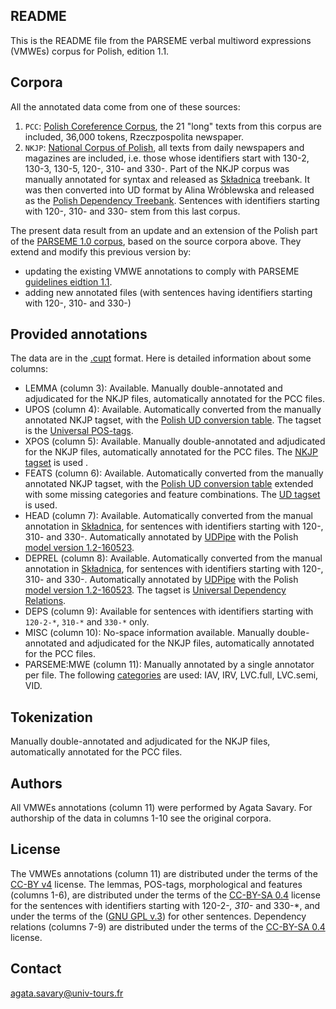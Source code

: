 README
------
This is the README file from the PARSEME verbal multiword expressions (VMWEs) corpus for Polish, edition 1.1.

Corpora
-------
All the annotated data come from one of these sources:
1. `PCC`: [Polish Coreference Corpus](http://zil.ipipan.waw.pl/PolishCoreferenceCorpus), the 21 "long" texts from this corpus are included, 36,000 tokens, Rzeczpospolita newspaper.
2. `NKJP`: [National Corpus of Polish](http://clip.ipipan.waw.pl/NationalCorpusOfPolish), all texts from daily newspapers and magazines are included, i.e. those whose identifiers start with 130-2, 130-3, 130-5, 120-, 310- and 330-.
Part of the NKJP corpus was manually annotated for syntax and released as [Składnica](http://zil.ipipan.waw.pl/Sk%C5%82adnica) treebank. It was then converted into UD format by Alina Wróblewska and released as the [Polish Dependency Treebank](http://zil.ipipan.waw.pl/PDB/). Sentences with identifiers starting with 120-, 310- and 330- stem from this last corpus.

The present data result from an update and an extension of the Polish part of the [PARSEME 1.0 corpus](http://hdl.handle.net/11372/LRT-2282), based on the source corpora above.
They extend and modify this previous version by:
* updating the existing VMWE annotations to comply with PARSEME [guidelines eidtion 1.1](http://parsemefr.lif.univ-mrs.fr/parseme-st-guidelines/1.1/).
* adding new annotated files (with sentences having identifiers starting with 120-, 310- and 330-)

Provided annotations
--------------------
The data are in the [.cupt](http://multiword.sourceforge.net/cupt-format) format. Here is detailed information about some columns:

* LEMMA (column 3): Available. Manually double-annotated and adjudicated for the NKJP files, automatically annotated for the PCC files.
* UPOS (column 4): Available. Automatically converted from the manually annotated NKJP tagset, with the [Polish UD conversion table](http://universaldependencies.org/docs/tagset-conversion/pl-ipipan-uposf.html). The tagset is the [Universal POS-tags](http://universaldependencies.org/u/pos).
* XPOS (column 5): Available. Manually double-annotated and adjudicated for the NKJP files, automatically annotated for the PCC files. The [NKJP tagset](http://nkjp.pl/poliqarp/help/ense2.html) is used .
* FEATS (column 6): Available. Automatically converted from the manually annotated NKJP tagset, with the [Polish UD conversion table](http://universaldependencies.org/docs/tagset-conversion/pl-ipipan-uposf.html) extended with some missing categories and feature combinations. The [UD tagset](http://universaldependencies.org/u/feat/index.html) is used.
* HEAD (column 7): Available. Automatically converted from the manual annotation in [Składnica](http://zil.ipipan.waw.pl/Sk%C5%82adnica), for sentences with identifiers starting with 120-, 310- and 330-. Automatically annotated by [UDPipe](https://ufal.mff.cuni.cz/udpipe) with the Polish [model version 1.2-160523](https://lindat.mff.cuni.cz/repository/xmlui/handle/11234/1-1659). 
* DEPREL (column 8): Available. Automatically converted from the manual annotation in [Składnica](http://zil.ipipan.waw.pl/Sk%C5%82adnica), for sentences with identifiers starting with 120-, 310- and 330-. Automatically annotated by [UDPipe](https://ufal.mff.cuni.cz/udpipe) with the Polish [model version 1.2-160523](https://lindat.mff.cuni.cz/repository/xmlui/handle/11234/1-1659). The tagset is [Universal Dependency Relations](http://universaldependencies.org/u/dep).
* DEPS (column 9): Available for sentences with identifiers starting with `120-2-*`, `310-*` and `330-*` only.
* MISC (column 10): No-space information available. Manually double-annotated and adjudicated for the NKJP files, automatically annotated for the PCC files.
* PARSEME:MWE (column 11): Manually annotated by a single annotator per file. The following [categories](http://parsemefr.lif.univ-mrs.fr/parseme-st-guidelines/1.1/?page=030_Categories_of_VMWEs) are used: IAV, IRV, LVC.full, LVC.semi, VID. 

Tokenization
------------
Manually double-annotated and adjudicated for the NKJP files, automatically annotated for the PCC files.

Authors
----------
All VMWEs annotations (column 11) were performed by Agata Savary. For authorship of the data in columns 1-10 see the original corpora.

License
----------
The VMWEs annotations (column 11) are distributed under the terms of the [CC-BY v4](https://creativecommons.org/licenses/by/4.0/) license.
The lemmas, POS-tags, morphological and features (columns 1-6), are distributed under the terms of the [CC-BY-SA 0.4](https://creativecommons.org/licenses/by-sa/4.0/) license for the sentences with identifiers starting with 120-2-*, 310-* and 330-*, and under the terms of the ([GNU GPL v.3](https://www.gnu.org/licenses/gpl.html)) for other sentences. Dependency relations (columns 7-9)
are distributed under the terms of the [CC-BY-SA 0.4](https://creativecommons.org/licenses/by-sa/4.0/) license.

Contact
----------
agata.savary@univ-tours.fr


